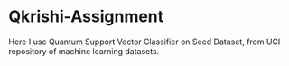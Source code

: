 # Qkrishi-Assignment
Here I use Quantum Support Vector Classifier on Seed Dataset, from UCI repository of machine learning datasets.

